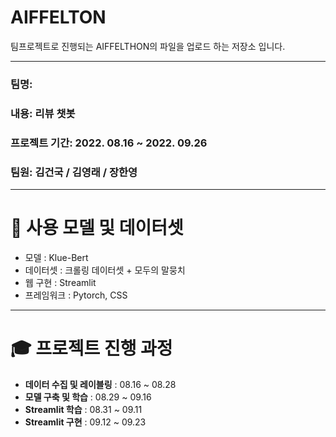 # AIFFELTON

팀프로젝트로 진행되는 AIFFELTHON의 파일을 업로드 하는 저장소 입니다. 

***
### 팀명: 

### 내용: 리뷰 챗봇

### 프로젝트 기간: 2022. 08.16 ~ 2022. 09.26

### 팀원: 김건국 / 김영래 / 장한영

***
# 📱 사용 모델 및 데이터셋

- 모델 : Klue-Bert
- 데이터셋 : 크롤링 데이터셋 + 모두의 말뭉치
- 웹 구현 : Streamlit
- 프레임워크 : Pytorch, CSS


***
# 🎓 프로젝트 진행 과정

- **데이터 수집 및 레이블링** : 08.16 ~ 08.28
- **모델 구축 및 학습** : 08.29 ~ 09.16
- **Streamlit 학습** : 08.31 ~ 09.11
- **Streamlit 구현** : 09.12 ~ 09.23

